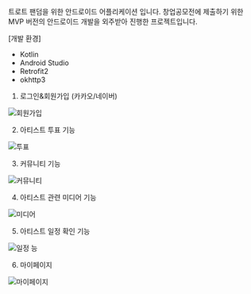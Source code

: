 트로트 팬덤을 위한 안드로이드 어플리케이션 입니다.
창업공모전에 제출하기 위한 MVP 버전의 안드로이드 개발을 외주받아 진행한 프로젝트입니다.

[개발 환경]
- Kotlin
- Android Studio
- Retrofit2
- okhttp3

1. 로그인&회원가입 (카카오/네이버)

![회원가입](https://github.com/user-attachments/assets/676864e3-dbe5-41a7-9c71-a376ed69f5b7)


2. 아티스트 투표 기능

![투표](https://github.com/user-attachments/assets/1d5f7e50-bf44-422c-a60f-b35e36b58599)


3. 커뮤니티 기능

![커뮤니티](https://github.com/user-attachments/assets/ff05ca7b-1423-47fc-b8f2-b8c4b31a143a)


4. 아티스트 관련 미디어 기능

![미디어](https://github.com/user-attachments/assets/cd8d7015-0b92-4673-bc52-6f0fcb1a1ae4)


5. 아티스트 일정 확인 기능

![일정](https://github.com/user-attachments/assets/9bcfc594-04cb-48a7-9e02-63055abe74fd)
능


6. 마이페이지

![마이페이지](https://github.com/user-attachments/assets/02c554d0-eff5-458b-868f-8654a3fee3bb)


